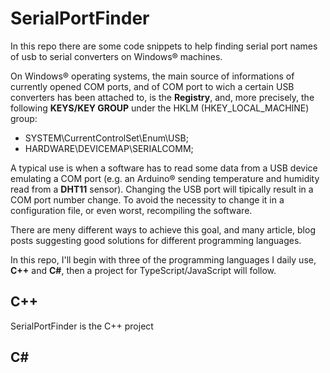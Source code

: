 # SerialPortFinder

In this repo there are some code snippets to help finding serial port names of usb to serial converters on Windows&reg; machines. 

On Windows&reg; operating systems, the main source of informations of currently opened COM ports, and of COM port to wich a certain USB converters has been attached to, is the **Registry**, and, more precisely, the following **KEYS/KEY GROUP** under the HKLM (HKEY_LOCAL_MACHINE) group:

- SYSTEM\\CurrentControlSet\\Enum\\USB;
- HARDWARE\\DEVICEMAP\\SERIALCOMM;

A typical use is when a software has to read some data from a USB device emulating a COM port (e.g. an Arduino&reg; sending temperature and humidity read from a **DHT11** sensor). Changing the USB port will tipically result in a COM port number change. To avoid the necessity to change it in a configuration file, or even worst, recompiling the software.

There are meny different ways to achieve this goal, and many article, blog posts suggesting good solutions for different programming languages.

In this repo, I'll begin with three of the programming languages I daily use, **C++** and **C#**, then a project for TypeScript/JavaScript will follow.

## C++

SerialPortFinder is the C++ project 

## C#